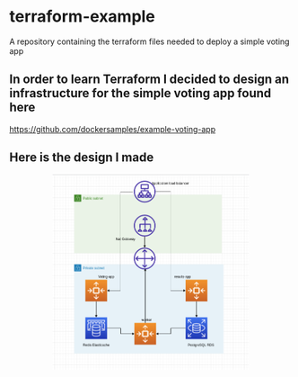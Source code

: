# terraform-example
A repository containing the terraform files needed to deploy a simple voting app


## In order to learn Terraform I decided to design an infrastructure for the simple voting app found here
https://github.com/dockersamples/example-voting-app

## Here is the design I made 
<p align="center">
  <img src="/.github/architecture.png" width="350" title="hover text">
</p>